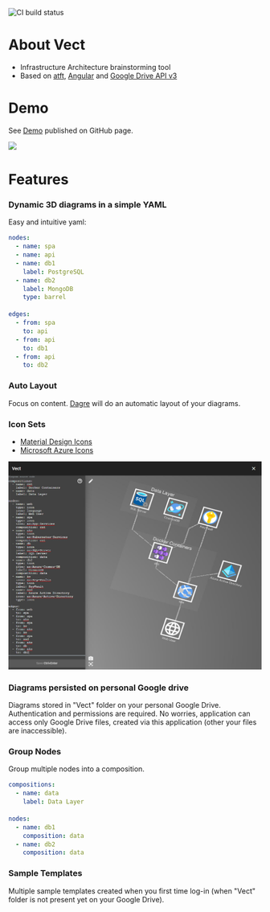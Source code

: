 ![CI build status](https://github.com/makimenko/vect/workflows/ci/badge.svg?branch=main)

# About Vect
- Infrastructure Architecture brainstorming tool
- Based on [atft](https://github.com/makimenko/angular-template-for-threejs), [Angular](https://angular.io) and  [Google Drive API v3](https://developers.google.com/drive/api/v3/reference)

# Demo
See [Demo](https://makimenko.github.io/vect) published on GitHub page.

<a href="https://makimenko.github.io/vect">
  <img src="https://raw.githubusercontent.com/makimenko/files/master/vect/images/demo.gif">
</a>

# Features

### Dynamic 3D diagrams in a simple YAML

Easy and intuitive yaml:
```yaml
nodes:
  - name: spa
  - name: api
  - name: db1
    label: PostgreSQL
  - name: db2
    label: MongoDB
    type: barrel

edges:
  - from: spa
    to: api
  - from: api
    to: db1
  - from: api
    to: db2
```

### Auto Layout
Focus on content. [Dagre](https://github.com/dagrejs/dagre) will do an automatic layout of your diagrams.

### Icon Sets
- [Material Design Icons](https://material.io/icons/)
- [Microsoft Azure Icons](https://docs.microsoft.com/en-us/azure/architecture/icons/)

<a href="https://makimenko.github.io/vect">
  <img src="https://raw.githubusercontent.com/makimenko/files/master/vect/images/editor2.jpg">
</a>

### Diagrams persisted on personal Google drive
Diagrams stored in "Vect" folder on your personal Google Drive. Authentication and permissions are required.
No worries, application can access only Google Drive files, created via this application (other your files are inaccessible).


### Group Nodes
Group multiple nodes into a composition.
```yaml
compositions:
  - name: data
    label: Data Layer
  
nodes:
  - name: db1
    composition: data
  - name: db2
    composition: data
```

### Sample Templates
Multiple sample templates created when you first time log-in (when "Vect" folder is not present yet on your Google Drive).  
